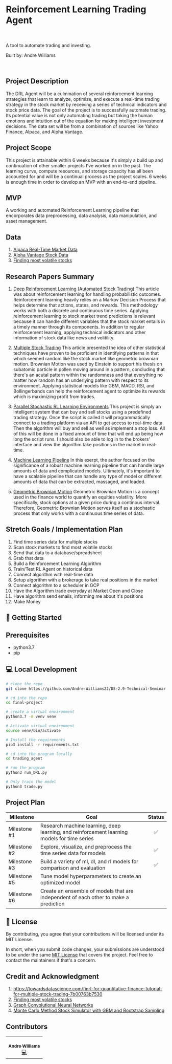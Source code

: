 <p align="center">

<h1>Reinforcement Learning Trading Agent </h1>

</p>
<br>
<br>
A tool to automate trading and investing.

Built by: Andre Williams

</p>
<!-- <p align="center">
  <a href="#" target="_blank">
    <img alt="License: MIT" src="https://img.shields.io/badge/License-MIT-yellow.svg" />
  </a>
</p> -->
<br>

## Project Description
The DRL Agent will be a culmination of several reinforcement learning strategies that learn to analyze, optimize, and execute a real-time trading strategy in the stock market by receiving a series of technical indicators and stock price data. The goal of the project is to successfully automate trading. Its potential value is not only automating trading but taking the human emotions and intuition out of the equation for making intelligent investment decisions. The data set will be from a combination of sources like Yahoo Finance, Alpaca, and Alpha Vantage. 

## Project Scope
This project is attainable within 6 weeks because it's simply a build up and continuation of other smaller projects I've worked on in the past. The learning curve, compute resources, and storage capacity has all been accounted for and will be a continual process as the project scales. 6 weeks is enough time in order to develop an MVP with an end-to-end pipeline.

## MVP 
A working and automated Reinforcement Learning pipeline that encorporates data preprocessing, data analysis, data manipulation, and asset management. 

## Data 
1. [Alpaca Real-Time Market Data](https://alpaca.markets/docs/api-documentation/api-v2/market-data/)
2. [Alpha Vantage Stock Data](https://www.alphavantage.co/documentation/)
3. [Finding most volatile stocks](https://towardsdatascience.com/find-the-highest-moving-hidden-stocks-of-the-day-with-python-aab0d7bfe5ff)


## Research Papers Summary

1. [Deep Reinforcement Learning (Automated Stock Trading)](https://papers.ssrn.com/sol3/papers.cfm?abstract_id=3690996)
This article was about reinforcement learning for handling probabilistic outcomes. Reinforcement learning heavily relies on a Markov Decision Process that helps determine that actions, states, and rewards. This methodology works with both a discrete and continuous time series. Applying reinforcement learning to stock market trend predictions is relevant because it can handle different variables that the stock market entails in a timely manner through its components. In addition to regular reinforcement learning, applying technical indicators and other information of stock data like news and volitility.

2. [Multiple Stock Trading](https://towardsdatascience.com/finrl-for-quantitative-finance-tutorial-for-multiple-stock-trading-7b00763b7530)
This article presented the idea of other statistical techniques have proven to be proficient in identifying patterns in that which seemed random like the stock market like geometric brownian motion. Brownian Motion was used by Einstein to support his thesis on subatomic particle in pollen moving around in a pattern, concluding that there's an acutal pattern within the randomness and that everything no matter how random has an underlying pattern with respect to its environment. Applying statistical models like GBM, MACD, RSI, and Bollingerbands can help the reinforcement agent to optimize its rewards which is maximizing profit from trades.

3. [Parallel Stochastic RL Learning Environments](https://papers.ssrn.com/sol3/papers.cfm?abstract_id=3690996)
This project is simply an intelligent system that can buy and sell stocks using a predefined trading strategy. Once the script is called it will programmatically connect to a trading platform via an API to get access to real-time data. Then the algorithm will buy and sell as well as implement a stop loss. All of this will be done in a fixed amount of time that will end up being how long the script runs. I should also be able to log in to the brokers’ interface and view the algorithm take positions in the market in real-time.

4. [Machine Learning Pipeline](https://ai.plainenglish.io/advances-in-financial-machine-learning-for-dummies-part-0-c08e169335f)
In this exerpt, the author focused on the significance of a robust machine learning pipeline that can handle large amounts of data and complicated models. Ultimately, it's important to have a scalable pipeline that can handle any type of model or different amounts of data that can be extracted, massaged, and loaded. 

5. [Geometric Brownian Motion](https://towardsdatascience.com/simulating-stock-prices-in-python-using-geometric-brownian-motion-8dfd6e8c6b18)
Geometric Brownian Motion is a concept used in the finance world to quantify an equities volatility. More specifically, stock options at a given price during a continous interval. Therefore, Geometric Brownian Motion serves itself as a stochastic process that only works with a continuous time series of data. 


## Stretch Goals / Implementation Plan
1. Find time series data for multiple stocks 
2. Scan stock markets to find most volatile stocks 
3. Send that data to a database/spreadsheet 
4. Grab that data  
5. Build a Reinforcement Learning Algorithm
6. Train/Test RL Agent on historical data
7. Connect algorithm with real-time data
8. Setup algorithm with a brokerage to take real positions in the market
9. Connect algorithm to a scheduler in GCP
10. Have the Algorithm trade everyday at Market Open and Close
11. Have algorithm send emails, informing me about it's positions
12. Make Money


## 🚀 Getting Started

## Prerequisites
* python3.7
* pip 


## 💻 Local Development

```bash
# clone the repo
git clone https://github.com/Andre-Williams22/DS-2.9-Technical-Seminar.git
```
```bash
# cd into the repo
cd final-project
```
```bash
# create a virtual environment 
python3.7 -m venv venv
```
```bash
# Activate virtual environment 
source venv/bin/activate
```
```bash
# Install the requirements
pip3 install -r requirements.txt
```

```bash
# cd into the program locally
cd trading_agent
```
```bash
# run the program
python3 run_DRL.py
```
```bash
# Only train the model
python3 trade.py
```


## Project Plan
|   Milestone   |     Goal      |    Status     |
| ------------- | ------------- | :-----------: |
|  Milestone #1 | Research machine learning, deep learning, and reinforcement learning models for time series | ✅ |
|  Milestone #2 | Explore, visualize, and preprocess the time series data for models | ✅ |
|  Milestone #3 | Build a variety of ml, dl, and rl models for comparison and evaluation  | ✅ |
|  Milestone #5 | Tune model hyperparameters to create an optimized model | |
|  Milestone #6 | Create an ensemble of models that are independent of each other to make a prediction | |


## 📝 License

By contributing, you agree that your contributions will be licensed under its MIT License.

In short, when you submit code changes, your submissions are understood to be under the same [MIT License](http://choosealicense.com/licenses/mit/) that covers the project. Feel free to contact the maintainers if that's a concern.

## Credit and Acknowledgment

1. https://towardsdatascience.com/finrl-for-quantitative-finance-tutorial-for-multiple-stock-trading-7b00763b7530
2. [Finding most volatile stocks](https://towardsdatascience.com/find-the-highest-moving-hidden-stocks-of-the-day-with-python-aab0d7bfe5ff)
3. [Graph Convolutional Neural Networks](https://www.sciencedirect.com/science/article/abs/pii/S0020025520312342?dgcid=rss_sd_all)
4. [Monte Carlo Method Stock Simulator with GBM and Bootstrap Sampling](https://towardsdatascience.com/simulating-stock-prices-in-python-using-geometric-brownian-motion-8dfd6e8c6b18)


## Contributors

<table>
  <tr>
    <td align="center"><a href="https://github.com/Andre-Williams22"><br /><sub><b>Andre Williams</b></sub></a><br /><a href="https://github.com/Andre-Williams22/msconsole/commits?author=Andre-Williams22" title="Code">💻</a></td>
  </tr>
</table>
